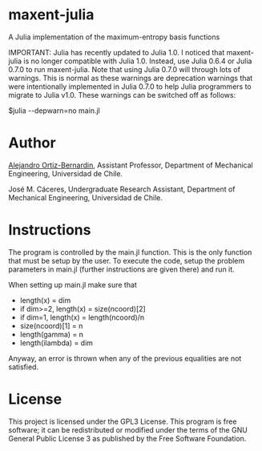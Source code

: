 # maxent-julia
A Julia implementation of the maximum-entropy basis functions

IMPORTANT: Julia has recently updated to Julia 1.0. I noticed that maxent-julia is no longer compatible with Julia 1.0. Instead, use Julia 0.6.4 or Julia 0.7.0 to run maxent-julia. Note that using Julia 0.7.0 will through lots of warnings. This is normal as these warnings are deprecation warnings that were intentionally implemented in Julia 0.7.0 to help Julia programmers to migrate to Julia v1.0. These warnings can be switched off as follows:

$julia --depwarn=no main.jl

# Author
<a href="https://github.com/aaortizb">Alejandro Ortiz-Bernardin</a>, Assistant Professor, Department of Mechanical Engineering, Universidad de Chile.

José M. Cáceres, Undergraduate Research Assistant, Department of Mechanical Engineering, Universidad de Chile.

# Instructions
The program is controlled by the main.jl function. This is the only function that
must be setup by the user. To execute the code, setup the problem parameters in
main.jl (further instructions are given there) and run it.

When setting up main.jl make sure that
  - length(x) = dim
  - if dim>=2, length(x) = size(ncoord)[2]
  - if dim=1, length(x) = length(ncoord)/n
  - size(ncoord)[1] = n
  - length(gamma) = n
  - length(ilambda) = dim

Anyway, an error is thrown when any of the previous equalities are not satisfied.

# License
This project is licensed under the GPL3 License. This program is free software; it can be redistributed or modified under the terms of the GNU General Public License 3 as published by the Free Software Foundation. 
